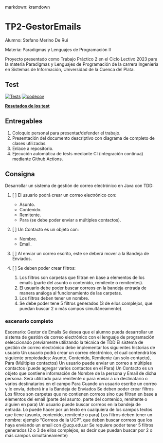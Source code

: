 markdown: kramdown
<!-- profe, si ve esto me debe un 10 -->
# TP2-GestorEmails
Alumno: Stefano Merino De Rui

Materia: Paradigmas y Lenguajes de Programación II

Proyecto presentado como Trabajo Práctico 2 en el Ciclo Lectivo 2023 para la materia Paradigmas y Lenguajes de Programación de la carrera Ingeniería en Sistemas de Información, Universidad de la Cuenca del Plata.

## Test
[![Tests](https://github.com/Billones142/TP2-GestorEmails/actions/workflows/maven.yml/badge.svg)](https://github.com/Billones142/TP2-GestorEmails/actions/workflows/maven.yml)
[![codecov](https://codecov.io/gh/Billones142/TP2-GestorEmails/graph/badge.svg?token=1134BUN664)](https://codecov.io/gh/Billones142/TP2-GestorEmails)

**[Resutados de los test](https://billones142.github.io/TP2-GestorEmails/target/my-reports/index.html)**
## Entregables

1. Coloquio personal para presentar/defender el trabajo.
2. Presentación del documento descriptivo con diagrama de completo de clases utilizadas.
3. Enlace a repositorio.
4. Ejecución automática de tests mediante CI (integración continua) mediante Github Actions.

## Consigna

Desarrollar un sistema de gestión de correo electrónico en Java con TDD:

1. [ ] El usuario podrá crear un correo electrónico con:
    - Asunto.
    - Contenido.
    - Remitente.
    - Para (se debe poder enviar a múltiples contactos).
3. [ ] Un Contacto es un objeto con:

    - Nombre.
    - Email.
4. [ ] Al enviar un correo escrito, este se deberá mover a la Bandeja de Enviados.
5. [ ] Se deben poder crear filtros:
    1. Los filtros son carpetas que filtran en base a elementos de los emails (parte del asunto o contenido, remitente o remitentes).
    2. El usuario debe poder buscar correos en la bandeja entrada de manera análoga al funcionamiento de las carpetas.
    3. Los filtros deben tener un nombre.
    4. Se debe poder tene 5 filtros generados (3 de ellos complejos, que puedan buscar 2 o más campos simultáneamente).
  
### escenario completo
Escenario: Gestor de Emails
Se desea que el alumno pueda desarrollar un sistema de gestión de correo electrónico con el lenguaje de programación seleccionado previamente utilizando la técnica de TDD
El sistema de gestión de correo electrónico debe implementar los siguientes historias de usuario
Un usuario podrá crear un correo electrónico, el cual contendrá los siguiente propiedades: Asunto, Contenido, Remitente (un solo contacto), Para (Múltiples contactos)
Un usuario puede enviar un correo a múltiples contactos (puede agregar varios contactos en el Para)
Un Contacto es un objeto que contiene información de Nombre de la persona y Email de dicha persona. Será utilizado para remitente o para enviar a un destinatario o varios destinatarios en el campo Para
Cuando un usuario escribe un correo y lo envía, deberá ir a la Bandeja de Enviados
Se deben poder crear filtros 
Los filtros son carpetas que no contienen correos sino que filtran en base a elementos del email (parte del asunto, parte del contenido, remitente o alguien en para)
Un usuario puede buscar correos en la bandeja de entrada. Lo puede hacer por un texto en cualquiera de los campos textos que tiene (asunto, contenido, remitente o para)
Los filtros deben tener un nombre: 
ejemplo “Correos de la UCP”, que deben buscar correos que los haya enviando un email con @ucp.edu.ar
Se requiere poder tener 5 filtros generados (2 o 3 de ellos complejos, es decir que puedan buscar por 2 o más campos simultáneamente)
